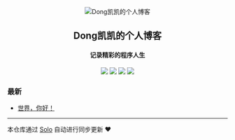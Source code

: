 <p align="center"><img alt="Dong凯凯的个人博客" src="https://static.b3log.org/images/brand/solo-32.png"></p><h2 align="center">
Dong凯凯的个人博客
</h2>

<h4 align="center">记录精彩的程序人生</h4>
<p align="center"><a title="Dong凯凯的个人博客" target="_blank" href="https://github.com/DongXiaokai0819/solo-blog"><img src="https://img.shields.io/github/last-commit/DongXiaokai0819/solo-blog.svg?style=flat-square&color=FF9900"></a>
<a title="GitHub repo size in bytes" target="_blank" href="https://github.com/DongXiaokai0819/solo-blog"><img src="https://img.shields.io/github/repo-size/DongXiaokai0819/solo-blog.svg?style=flat-square"></a>
<a title="Solo Version" target="_blank" href="https://github.com/b3log/solo/releases"><img src="https://img.shields.io/badge/solo-3.6.4-f1e05a.svg?style=flat-square&color=blueviolet"></a>
<a title="Hits" target="_blank" href="https://github.com/b3log/hits"><img src="https://hits.b3log.org/DongXiaokai0819/solo-blog.svg"></a></p>

### 最新

* [世界，你好！](http://www.dongkk.cn/hello-solo)



---

本仓库通过 [Solo](https://github.com/b3log/solo) 自动进行同步更新 ❤️ 